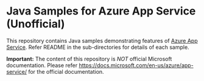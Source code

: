# Java Samples for Azure App Service (**Unofficial**)

This repository contains Java samples demonstrating features of [Azure App Service](https://azure.microsoft.com/en-us/services/app-service/). Refer README in the sub-directories for details of each sample.

**Important:** The content of this repository is *NOT* official Microsoft documentation. Please refer https://docs.microsoft.com/en-us/azure/app-service/ for the official documentation.
